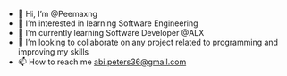 - 👋 Hi, I’m @Peemaxng
- 👀 I’m interested in learning Software Engineering
- 🌱 I’m currently learning Software Developer @ALX
- 💞️ I’m looking to collaborate on any project related to programming and improving my skills
- 📫 How to reach me abi.peters36@gmail.com

<!---
Peemaxng/Peemaxng is a ✨ special ✨ repository because its `README.md` (this file) appears on your GitHub profile.
You can click the Preview link to take a look at your changes.
--->
